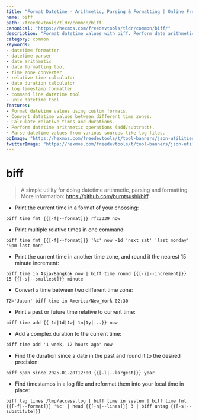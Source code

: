 ```yaml
---
title: "Format Datetime - Arithmetic, Parsing & Formatting | Online Free DevTools by Hexmos"
name: biff
path: /freedevtools/tldr/common/biff
canonical: "https://hexmos.com/freedevtools/tldr/common/biff/"
description: "Format datetime values with biff. Perform date arithmetic, parsing, and formatting operations with ease. Free online tool, no registration required."
category: common
keywords:
- datetime formatter
- datetime parser
- date arithmetic
- date formatting tool
- time zone converter
- relative time calculator
- date duration calculator
- log timestamp formatter
- command line datetime tool
- unix datetime tool
features:
- Format datetime values using custom formats.
- Convert datetime values between different time zones.
- Calculate relative times and durations.
- Perform datetime arithmetic operations (add/subtract).
- Parse datetime values from various sources like log files.
ogImage: "https://hexmos.com/freedevtools/t/tool-banners/json-utilities-banner.png"
twitterImage: "https://hexmos.com/freedevtools/t/tool-banners/json-utilities-banner.png"
---
```


# biff

> A simple utility for doing datetime arithmetic, parsing and formatting.
> More information: <https://github.com/burntsushi/biff>.

- Print the current time in a format of your choosing:

`biff time fmt {{[-f|--format]}} rfc3339 now`

- Print multiple relative times in one command:

`biff time fmt {{[-f|--format]}} '%c' now -1d 'next sat' 'last monday' '9pm last mon'`

- Print the current time in another time zone, and round it the nearest 15 minute increment:

`biff time in Asia/Bangkok now | biff time round {{[-i|--increment]}} 15 {{[-s|--smallest]}} minute`

- Convert a time between two different time zone:

`TZ='Japan' biff time in America/New_York 02:30`

- Print a past or future time relative to current time:

`biff time add {{-1d|1d|1w|-1m|1y|...}} now`

- Add a complex duration to the current time:

`biff time add '1 week, 12 hours ago' now`

- Find the duration since a date in the past and round it to the desired precision:

`biff span since 2025-01-20T12:00 {{[-l|--largest]}} year`

- Find timestamps in a log file and reformat them into your local time in place:

`biff tag lines /tmp/access.log | biff time in system | biff time fmt {{[-f|--format]}} '%c' | head {{[-n|--lines]}} 3 | biff untag {{[-s|--substitute]}}`
